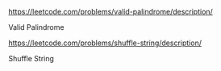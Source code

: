 https://leetcode.com/problems/valid-palindrome/description/

Valid Palindrome

https://leetcode.com/problems/shuffle-string/description/

Shuffle String
